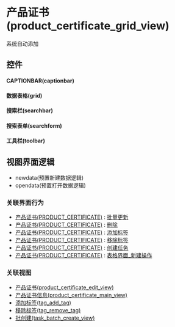# 产品证书(product_certificate_grid_view)  <!-- {docsify-ignore-all} -->


系统自动添加



## 控件
#### CAPTIONBAR(captionbar)
#### 数据表格(grid)
#### 搜索栏(searchbar)
#### 搜索表单(searchform)
#### 工具栏(toolbar)

## 视图界面逻辑
  * newdata(预置新建数据逻辑)
  * opendata(预置打开数据逻辑)


### 关联界面行为
  * [产品证书(PRODUCT_CERTIFICATE)](module/crm/product_certificate) : [批量更新](module/crm/product_certificate#界面行为)
  * [产品证书(PRODUCT_CERTIFICATE)](module/crm/product_certificate) : [删除](module/crm/product_certificate#界面行为)
  * [产品证书(PRODUCT_CERTIFICATE)](module/crm/product_certificate) : [添加标签](module/crm/product_certificate#界面行为)
  * [产品证书(PRODUCT_CERTIFICATE)](module/crm/product_certificate) : [移除标签](module/crm/product_certificate#界面行为)
  * [产品证书(PRODUCT_CERTIFICATE)](module/crm/product_certificate) : [创建任务](module/crm/product_certificate#界面行为)
  * [产品证书(PRODUCT_CERTIFICATE)](module/crm/product_certificate) : [表格界面_新建操作](module/crm/product_certificate#界面行为)

### 关联视图
  * [产品证书(product_certificate_edit_view)](app/view/product_certificate_edit_view)
  * [产品证书信息(product_certificate_main_view)](app/view/product_certificate_main_view)
  * [添加标签(tag_add_tag)](app/view/tag_add_tag)
  * [移除标签(tag_remove_tag)](app/view/tag_remove_tag)
  * [批创建(task_batch_create_view)](app/view/task_batch_create_view)

<script>
 const { createApp } = Vue
  createApp({
    data() {
      return {

      }
    }
  }).use(ElementPlus).mount('#app')
</script>